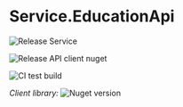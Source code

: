 # Service.EducationApi

![Release Service](https://github.com/MyJetEducation/Service.EducationApi/workflows/Release%20Service/badge.svg)

![Release API client nuget](https://github.com/MyJetEducation/Service.EducationApi/workflows/Release%20API%20client%20nuget/badge.svg)

![CI test build](https://github.com/MyJetEducation/Service.EducationApi/workflows/CI%20test%20build/badge.svg)

*Client library:* ![Nuget version](https://img.shields.io/nuget/v/MyJetEducation.Service.EducationApi.Client?label=MyJetWallet.Service.EducationApi.Client&style=social)


